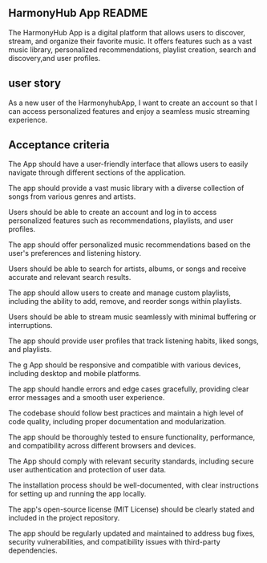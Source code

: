 ## HarmonyHub App README

The HarmonyHub App is a digital platform that allows users to discover, stream, and organize their favorite music. It offers features such as a vast music library, personalized recommendations, playlist creation, search and discovery,and user profiles.
## user story
As a new user of the HarmonyhubApp, I want to create an account so that I can access personalized features and enjoy a seamless music streaming experience.
## Acceptance criteria

The  App should have a user-friendly interface that allows users to easily navigate through different sections of the application.

The app should provide a vast music library with a diverse collection of songs from various genres and artists.

Users should be able to create an account and log in to access personalized features such as recommendations, playlists, and user profiles.

The app should offer personalized music recommendations based on the user's preferences and listening history.

Users should be able to search for artists, albums, or songs and receive accurate and relevant search results.

The app should allow users to create and manage custom playlists, including the ability to add, remove, and reorder songs within playlists.

Users should be able to stream music seamlessly with minimal buffering or interruptions.

The app should provide user profiles that track listening habits, liked songs, and playlists.

The g App should be responsive and compatible with various devices, including desktop and mobile platforms.

The app should handle errors and edge cases gracefully, providing clear error messages and a smooth user experience.

The codebase should follow best practices and maintain a high level of code quality, including proper documentation and modularization.

The app should be thoroughly tested to ensure functionality, performance, and compatibility across different browsers and devices.

The App should comply with relevant security standards, including secure user authentication and protection of user data.

The installation process should be well-documented, with clear instructions for setting up and running the app locally.

The app's open-source license (MIT License) should be clearly stated and included in the project repository.

The app should be regularly updated and maintained to address bug fixes, security vulnerabilities, and compatibility issues with third-party dependencies.
